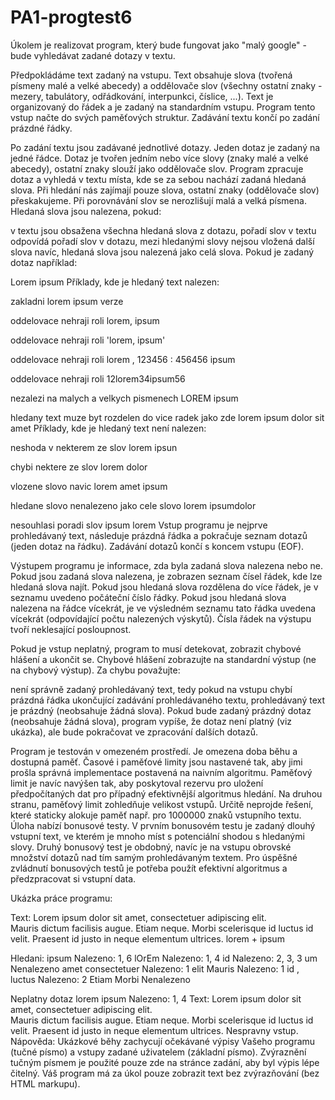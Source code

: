 # PA1-progtest6

Úkolem je realizovat program, který bude fungovat jako "malý google" - bude vyhledávat zadané dotazy v textu.

Předpokládáme text zadaný na vstupu. Text obsahuje slova (tvořená písmeny malé a velké abecedy) a oddělovače slov (všechny ostatní znaky - mezery, tabulátory, odřádkování, interpunkci, číslice, ...). Text je organizovaný do řádek a je zadaný na standardním vstupu. Program tento vstup načte do svých paměťových struktur. Zadávání textu končí po zadání prázdné řádky.

Po zadání textu jsou zadávané jednotlivé dotazy. Jeden dotaz je zadaný na jedné řádce. Dotaz je tvořen jedním nebo více slovy (znaky malé a velké abecedy), ostatní znaky slouží jako oddělovače slov. Program zpracuje dotaz a vyhledá v textu místa, kde se za sebou nachází zadaná hledaná slova. Při hledání nás zajímají pouze slova, ostatní znaky (oddělovače slov) přeskakujeme. Při porovnávání slov se nerozlišují malá a velká písmena. Hledaná slova jsou nalezena, pokud:

v textu jsou obsažena všechna hledaná slova z dotazu,
pořadí slov v textu odpovídá pořadí slov v dotazu,
mezi hledanými slovy nejsou vložená další slova navíc,
hledaná slova jsou nalezená jako celá slova.
Pokud je zadaný dotaz například:

Lorem ipsum
Příklady, kde je hledaný text nalezen:

zakladni lorem ipsum verze

oddelovace nehraji roli lorem, ipsum

oddelovace nehraji roli 'lorem, ipsum'

oddelovace nehraji roli lorem   , 123456 : 456456 ipsum

oddelovace nehraji roli 12lorem34ipsum56

nezalezi na malych a velkych pismenech LOREM ipsum

hledany text muze byt rozdelen do vice radek jako zde lorem
ipsum dolor sit amet
Příklady, kde je hledaný text není nalezen:

neshoda v nekterem ze slov lorem ipsun

chybi nektere ze slov lorem dolor

vlozene slovo navic lorem amet ipsum

hledane slovo nenalezeno jako cele slovo lorem ipsumdolor

nesouhlasi poradi slov ipsum lorem
Vstup programu je nejprve prohledávaný text, následuje prázdná řádka a pokračuje seznam dotazů (jeden dotaz na řádku). Zadávání dotazů končí s koncem vstupu (EOF).

Výstupem programu je informace, zda byla zadaná slova nalezena nebo ne. Pokud jsou zadaná slova nalezena, je zobrazen seznam čísel řádek, kde lze hledaná slova najít. Pokud jsou hledaná slova rozdělena do více řádek, je v seznamu uvedeno počáteční číslo řádky. Pokud jsou hledaná slova nalezena na řádce vícekrát, je ve výsledném seznamu tato řádka uvedena vícekrát (odpovídající počtu nalezených výskytů). Čísla řádek na výstupu tvoří neklesající posloupnost.

Pokud je vstup neplatný, program to musí detekovat, zobrazit chybové hlášení a ukončit se. Chybové hlášení zobrazujte na standardní výstup (ne na chybový výstup). Za chybu považujte:

není správně zadaný prohledávaný text, tedy pokud na vstupu chybí prázdná řádka ukončující zadávání prohledávaného textu,
prohledávaný text je prázdný (neobsahuje žádná slova).
Pokud bude zadaný prázdný dotaz (neobsahuje žádná slova), program vypíše, že dotaz není platný (viz ukázka), ale bude pokračovat ve zpracování dalších dotazů.

Program je testován v omezeném prostředí. Je omezena doba běhu a dostupná paměť. Časové i paměťové limity jsou nastavené tak, aby jimi prošla správná implementace postavená na naivním algoritmu. Paměťový limit je navíc navýšen tak, aby poskytoval rezervu pro uložení předpočítaných dat pro případný efektivnější algoritmus hledání. Na druhou stranu, paměťový limit zohledňuje velikost vstupů. Určitě neprojde řešení, které staticky alokuje paměť např. pro 1000000 znaků vstupního textu. Úloha nabízí bonusové testy. V prvním bonusovém testu je zadaný dlouhý vstupní text, ve kterém je mnoho míst s potenciální shodou s hledanými slovy. Druhý bonusový test je obdobný, navíc je na vstupu obrovské množství dotazů nad tím samým prohledávaným textem. Pro úspěšné zvládnutí bonusových testů je potřeba použít efektivní algoritmus a předzpracovat si vstupní data.

Ukázka práce programu:


Text:
Lorem ipsum dolor sit amet, consectetuer adipiscing elit.  
Mauris dictum facilisis augue. Etiam neque. Morbi scelerisque id
luctus id velit. Praesent id justo in neque elementum ultrices.
lorem
+
ipsum

Hledani:
ipsum
Nalezeno: 1, 6
lOrEm
Nalezeno: 1, 4
id
Nalezeno: 2, 3, 3
um
Nenalezeno
amet   consectetuer
Nalezeno: 1
elit Mauris
Nalezeno: 1
id    ,    luctus
Nalezeno: 2
Etiam Morbi
Nenalezeno

Neplatny dotaz
lorem ipsum
Nalezeno: 1, 4
Text:
Lorem ipsum dolor sit amet, consectetuer adipiscing elit.  
Mauris dictum facilisis augue. Etiam neque. Morbi scelerisque id
luctus id velit. Praesent id justo in neque elementum ultrices.
Nespravny vstup.
Nápověda:
Ukázkové běhy zachycují očekávané výpisy Vašeho programu (tučné písmo) a vstupy zadané uživatelem (základní písmo). Zvýraznění tučným písmem je použité pouze zde na stránce zadání, aby byl výpis lépe čitelný. Váš program má za úkol pouze zobrazit text bez zvýrazňování (bez HTML markupu).
